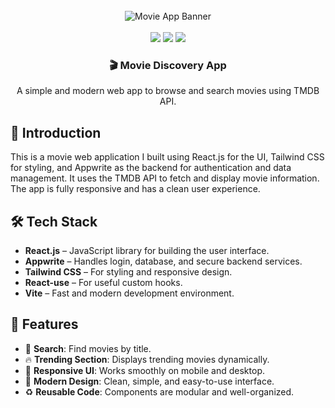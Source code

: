 
<div align="center">
  <br />
  <img src="https://imgs.search.brave.com/BJobLYZj4z-fsLH57xc9v9bxMwqBeQUM468IJgax8UU/rs:fit:860:0:0:0/g:ce/aHR0cHM6Ly9tLm1l/ZGlhLWFtYXpvbi5j/b20vaW1hZ2VzL00v/TVY1Qk9EazJOV1Zr/TURNdFpXWTNOQzAw/WXpKaUxUbGtNV0V0/Wldaa1pqWmxZMlpq/Tm1VNVhrRXlYa0Zx/Y0djQC5qcGc" alt="Movie App Banner" />
  <br /><br />
  <img src="https://img.shields.io/badge/-React_JS-black?style=for-the-badge&logoColor=white&logo=react&color=61DAFB" />
  <img src="https://img.shields.io/badge/-Appwrite-black?style=for-the-badge&logoColor=white&logo=appwrite&color=FD366E" />
  <img src="https://img.shields.io/badge/-Tailwind_CSS-black?style=for-the-badge&logoColor=white&logo=tailwindcss&color=06B6D4" />
  <h3 align="center">🎬 Movie Discovery App</h3>
  <p>A simple and modern web app to browse and search movies using TMDB API.</p>
</div>

## 🚀 Introduction

This is a movie web application I built using React.js for the UI, Tailwind CSS for styling, and Appwrite as the backend for authentication and data management. It uses the TMDB API to fetch and display movie information. The app is fully responsive and has a clean user experience.

## 🛠 Tech Stack

- **React.js** – JavaScript library for building the user interface.
- **Appwrite** – Handles login, database, and secure backend services.
- **Tailwind CSS** – For styling and responsive design.
- **React-use** – For useful custom hooks.
- **Vite** – Fast and modern development environment.

## 🌟 Features

- 🔎 **Search**: Find movies by title.
- 🔥 **Trending Section**: Displays trending movies dynamically.
- 📱 **Responsive UI**: Works smoothly on mobile and desktop.
- 🎨 **Modern Design**: Clean, simple, and easy-to-use interface.
- ♻️ **Reusable Code**: Components are modular and well-organized.
